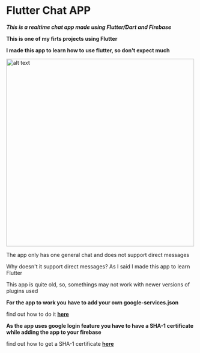 
# Flutter Chat APP

***This is a realtime chat app made using Flutter/Dart and Firebase***

**This is one of my firts projects using Flutter**

**I made this app to learn how to use flutter, so don't expect much**

<img src="https://github.com/Vaytorr/FlutterChat/blob/master/images/readme.jpg" alt="alt text" height="500">

The app only has one general chat and does not support direct messages

Why doesn't it support direct messages? As I said I made this app to learn Flutter

This app is quite old, so, somethings may not work with newer versions of plugins used

**For the app to work you have to add your own google-services.json**

find out how to do it **[here](https://firebase.google.com/docs/flutter/setup)**

**As the app uses google login feature you have to have a SHA-1 certificate while adding the app to your firebase**

find out how to get a SHA-1 certificate **[here](https://developers.google.com/android/guides/client-auth)**
